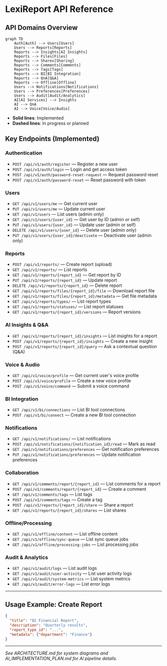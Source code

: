 # LexiReport API Reference

## API Domains Overview

```mermaid
graph TD
    Auth[Auth] --> Users[Users]
    Users --> Reports[Reports]
    Reports --> Insights[AI Insights]
    Reports --> Files[Files]
    Reports --> Shares[Sharing]
    Reports --> Comments[Comments]
    Reports --> Tags[Tags]
    Reports --> BI[BI Integration]
    Reports --> QnA[Q&A]
    Reports --> Offline[Offline]
    Users --> Notifications[Notifications]
    Users --> Preferences[Preferences]
    Users --> Audit[Audit/Analytics]
    AI[AI Services] --> Insights
    AI --> QnA
    AI --> Voice[Voice/Audio]
```

- **Solid lines**: Implemented
- **Dashed lines**: In progress or planned

## Key Endpoints (Implemented)

### Authentication
- `POST /api/v1/auth/register` — Register a new user
- `POST /api/v1/auth/login` — Login and get access token
- `POST /api/v1/auth/password-reset-request` — Request password reset
- `POST /api/v1/auth/password-reset` — Reset password with token

### Users
- `GET /api/v1/users/me` — Get current user
- `PUT /api/v1/users/me` — Update current user
- `GET /api/v1/users` — List users (admin only)
- `GET /api/v1/users/{user_id}` — Get user by ID (admin or self)
- `PUT /api/v1/users/{user_id}` — Update user (admin or self)
- `DELETE /api/v1/users/{user_id}` — Delete user (admin only)
- `PUT /api/v1/users/{user_id}/deactivate` — Deactivate user (admin only)

### Reports
- `POST /api/v1/reports/` — Create report (upload)
- `GET /api/v1/reports/` — List reports
- `GET /api/v1/reports/{report_id}` — Get report by ID
- `PUT /api/v1/reports/{report_id}` — Update report
- `DELETE /api/v1/reports/{report_id}` — Delete report
- `GET /api/v1/reports/files/{report_id}/file` — Download report file
- `GET /api/v1/reports/files/{report_id}/metadata` — Get file metadata
- `GET /api/v1/reports/types/` — List report types
- `GET /api/v1/reports/statuses/` — List report statuses
- `GET /api/v1/reports/{report_id}/versions` — Report versions

### AI Insights & Q&A
- `GET /api/v1/reports/{report_id}/insights` — List insights for a report
- `POST /api/v1/reports/{report_id}/insights` — Create a new insight
- `POST /api/v1/reports/{report_id}/query` — Ask a contextual question (Q&A)

### Voice & Audio
- `GET /api/v1/voice/profile` — Get current user's voice profile
- `POST /api/v1/voice/profile` — Create a new voice profile
- `POST /api/v1/voice/command` — Submit a voice command

### BI Integration
- `GET /api/v1/bi/connections` — List BI tool connections
- `POST /api/v1/bi/connect` — Create a new BI tool connection

### Notifications
- `GET /api/v1/notifications/` — List notifications
- `POST /api/v1/notifications/{notification_id}/read` — Mark as read
- `GET /api/v1/notifications/preferences` — Get notification preferences
- `PUT /api/v1/notifications/preferences` — Update notification preferences

### Collaboration
- `GET /api/v1/comments/report/{report_id}` — List comments for a report
- `POST /api/v1/comments/report/{report_id}` — Create a comment
- `GET /api/v1/comments/tags` — List tags
- `POST /api/v1/comments/tags` — Create a tag
- `POST /api/v1/reports/{report_id}/share` — Share a report
- `GET /api/v1/reports/{report_id}/shares` — List shares

### Offline/Processing
- `GET /api/v1/offline/content` — List offline content
- `GET /api/v1/offline/sync-queue` — List sync queue jobs
- `GET /api/v1/offline/processing-jobs` — List processing jobs

### Audit & Analytics
- `GET /api/v1/audit/logs` — List audit logs
- `GET /api/v1/audit/user-activity` — List user activity logs
- `GET /api/v1/audit/system-metrics` — List system metrics
- `GET /api/v1/audit/error-logs` — List error logs

---

## Usage Example: Create Report
```json
{
  "title": "Q1 Financial Report",
  "description": "Quarterly results",
  "report_type_id": "...",
  "metadata": {"department": "Finance"}
}
```

---

*See ARCHITECTURE.md for system diagrams and AI_IMPLEMENTATION_PLAN.md for AI pipeline details.* 